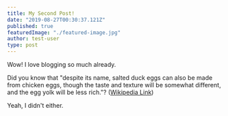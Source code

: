 ```yaml
---
title: My Second Post!
date: "2019-08-27T00:30:37.121Z"
published: true
featuredImage: "./featured-image.jpg"
author: test-user
type: post
---
```


Wow! I love blogging so much already.

Did you know that "despite its name, salted duck eggs can also be made from
chicken eggs, though the taste and texture will be somewhat different, and the
egg yolk will be less rich."?
([Wikipedia Link](http://en.wikipedia.org/wiki/Salted_duck_egg))

Yeah, I didn't either.
